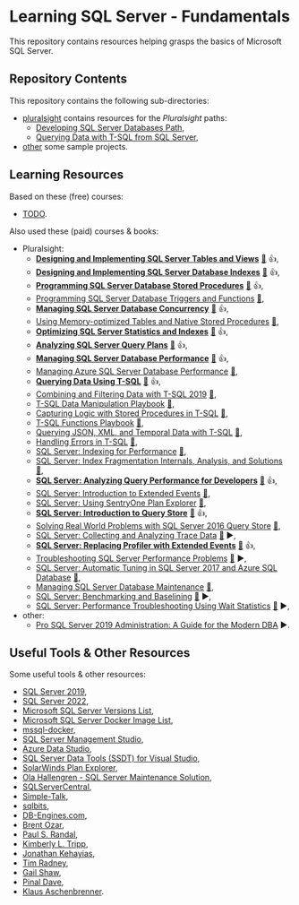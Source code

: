 # Learning SQL Server - Fundamentals

This repository contains resources helping grasps the basics of Microsoft SQL Server.

## Repository Contents

This repository contains the following sub-directories:

- [pluralsight](pluralsight/) contains resources for the _Pluralsight_ paths:
  - [Developing SQL Server Databases Path](https://app.pluralsight.com/paths/skills/developing-sql-server-databases),
  - [Querying Data with T-SQL from SQL Server](https://app.pluralsight.com/paths/skills/querying-data-with-t-sql-from-sql-server),
- [other](other/) some sample projects.

## Learning Resources

Based on these (free) courses:

- [TODO](TODO).

Also used these (paid) courses & books:

- Pluralsight:
  - **[Designing and Implementing SQL Server Tables and Views](https://app.pluralsight.com/library/courses/sqlserver-tables-view-designing-implementing/table-of-contents)** [:file_folder:](https://app.pluralsight.com/library/courses/sqlserver-tables-view-designing-implementing/exercise-files) :+1:,
  - **[Designing and Implementing SQL Server Database Indexes](https://app.pluralsight.com/library/courses/design-build-sql-server-indexes/table-of-contents)** [:file_folder:](https://app.pluralsight.com/library/courses/design-build-sql-server-indexes/exercise-files) :+1:,
  - **[Programming SQL Server Database Stored Procedures](https://app.pluralsight.com/library/courses/sql-server-database-programming-stored-procedures/table-of-contents)** [:file_folder:](https://app.pluralsight.com/library/courses/sql-server-database-programming-stored-procedures/exercise-files) :+1:,
  - [Programming SQL Server Database Triggers and Functions](https://app.pluralsight.com/library/courses/program-sql-server-triggers-functions/table-of-contents) [:file_folder:](https://app.pluralsight.com/library/courses/program-sql-server-triggers-functions/exercise-files),
  - **[Managing SQL Server Database Concurrency](https://app.pluralsight.com/library/courses/manage-sql-server-concurrency/table-of-contents)** [:file_folder:](https://app.pluralsight.com/library/courses/manage-sql-server-concurrency/exercise-files) :+1:,
  - [Using Memory-optimized Tables and Native Stored Procedures](https://app.pluralsight.com/library/courses/using-memory-optimized-tables-native-stored-procedures/table-of-contents) [:file_folder:](https://app.pluralsight.com/library/courses/using-memory-optimized-tables-native-stored-procedures/exercise-files),
  - **[Optimizing SQL Server Statistics and Indexes](https://app.pluralsight.com/library/courses/optimizing-sql-server-statistics-indexes/table-of-contents)** [:file_folder:](https://app.pluralsight.com/library/courses/optimizing-sql-server-statistics-indexes/exercise-files) :+1:,
  - **[Analyzing SQL Server Query Plans](https://app.pluralsight.com/library/courses/analyzing-sql-server-query-plans/table-of-contents)** [:file_folder:](https://app.pluralsight.com/library/courses/analyzing-sql-server-query-plans/exercise-files) :+1:,
  - **[Managing SQL Server Database Performance](https://app.pluralsight.com/library/courses/managing-sql-server-database-performance/table-of-contents)** [:file_folder:](https://app.pluralsight.com/library/courses/managing-sql-server-database-performance/exercise-files) :+1:,
  - [Managing Azure SQL Server Database Performance](https://app.pluralsight.com/library/courses/managing-azure-sql-server-database-performance/table-of-contents) [:file_folder:](https://app.pluralsight.com/library/courses/managing-azure-sql-server-database-performance/exercise-files),
  - **[Querying Data Using T-SQL](https://app.pluralsight.com/library/courses/querying-data-using-tsql/table-of-contents)** [:file_folder:](https://app.pluralsight.com/library/courses/querying-data-using-tsql/exercise-files) :+1:,
  - [Combining and Filtering Data with T-SQL 2019](https://app.pluralsight.com/library/courses/combining-filtering-data-tsql/table-of-contents) [:file_folder:](https://app.pluralsight.com/library/courses/combining-filtering-data-tsql/exercise-files),
  - [T-SQL Data Manipulation Playbook](https://app.pluralsight.com/library/courses/t-sql-data-manipulation-playbook/table-of-contents) [:file_folder:](https://app.pluralsight.com/library/courses/t-sql-data-manipulation-playbook/exercise-files),
  - [Capturing Logic with Stored Procedures in T-SQL](https://app.pluralsight.com/library/courses/capturing-logic-with-stored-procedures-tsql/table-of-contents) [:file_folder:](https://app.pluralsight.com/library/courses/capturing-logic-with-stored-procedures-tsql/exercise-files),
  - [T-SQL Functions Playbook](https://app.pluralsight.com/library/courses/tsql-functions-playbook/table-of-contents) [:file_folder:](https://app.pluralsight.com/library/courses/tsql-functions-playbook/exercise-files),
  - [Querying JSON, XML, and Temporal Data with T-SQL](https://app.pluralsight.com/library/courses/querying-json-xml-temporal-data-tsql/table-of-contents) [:file_folder:](https://app.pluralsight.com/library/courses/querying-json-xml-temporal-data-tsql/exercise-files),
  - [Handling Errors in T-SQL](https://app.pluralsight.com/library/courses/handling-errors-tsql/table-of-contents) [:file_folder:](https://app.pluralsight.com/library/courses/handling-errors-tsql/exercise-files),
  - [SQL Server: Indexing for Performance](https://app.pluralsight.com/library/courses/sqlserver-indexing-for-performance/table-of-contents) [:file_folder:](https://app.pluralsight.com/library/courses/sqlserver-indexing-for-performance/exercise-files),
  - [SQL Server: Index Fragmentation Internals, Analysis, and Solutions](https://app.pluralsight.com/library/courses/sqlserver-index-fragmentation-internals-analysis-solutions/table-of-contents) [:file_folder:](https://app.pluralsight.com/library/courses/sqlserver-index-fragmentation-internals-analysis-solutions/exercise-files),
  - **[SQL Server: Analyzing Query Performance for Developers](https://app.pluralsight.com/library/courses/sqlserver-query-performance-developers/table-of-contents)** [:file_folder:](https://app.pluralsight.com/library/courses/sqlserver-query-performance-developers/exercise-files) :+1:,
  - [SQL Server: Introduction to Extended Events](https://app.pluralsight.com/library/courses/sqlserver-basicxevents/table-of-contents) [:file_folder:](https://app.pluralsight.com/library/courses/sqlserver-basicxevents/exercise-files),
  - [SQL Server: Using SentryOne Plan Explorer](https://app.pluralsight.com/library/courses/sqlserver-using-sentryone-plan-explorer/table-of-contents) [:file_folder:](https://app.pluralsight.com/library/courses/sqlserver-using-sentryone-plan-explorer/exercise-files),
  - **[SQL Server: Introduction to Query Store](https://app.pluralsight.com/library/courses/sqlserver-query-store-introduction/table-of-contents)** [:file_folder:](https://app.pluralsight.com/library/courses/sqlserver-query-store-introduction/exercise-files) :+1:,
  - [Solving Real World Problems with SQL Server 2016 Query Store](https://app.pluralsight.com/library/courses/solving-real-world-problems-sql-server-2016-query-store/table-of-contents) [:file_folder:](https://app.pluralsight.com/library/courses/solving-real-world-problems-sql-server-2016-query-store/exercise-files),
  - [SQL Server: Collecting and Analyzing Trace Data](https://app.pluralsight.com/library/courses/sqlserver-sqltrace/table-of-contents) [:file_folder:](https://app.pluralsight.com/library/courses/sqlserver-sqltrace/exercise-files) :arrow_forward:,
  - **[SQL Server: Replacing Profiler with Extended Events](https://app.pluralsight.com/library/courses/sqlserver-replacing-profiler-extended-events/table-of-contents)** [:file_folder:](https://app.pluralsight.com/library/courses/sqlserver-replacing-profiler-extended-events/exercise-files) :+1:,
  - [Troubleshooting SQL Server Performance Problems](https://app.pluralsight.com/library/courses/troubleshooting-sql-server-performance-problems/table-of-contents) [:file_folder:](https://app.pluralsight.com/library/courses/troubleshooting-sql-server-performance-problems/exercise-files) :arrow_forward:,
  - [SQL Server: Automatic Tuning in SQL Server 2017 and Azure SQL Database](https://app.pluralsight.com/library/courses/sqlserver-azure-database/table-of-contents) [:file_folder:](https://app.pluralsight.com/library/courses/sqlserver-azure-database/exercise-files),
  - [Managing SQL Server Database Maintenance](https://app.pluralsight.com/library/courses/managing-sql-server-database-maintenance/table-of-contents) [:file_folder:](https://app.pluralsight.com/library/courses/managing-sql-server-database-maintenance/exercise-files),
  - [SQL Server: Benchmarking and Baselining](https://app.pluralsight.com/library/courses/sqlserver-benchmarking/table-of-contents) [:file_folder:](https://app.pluralsight.com/library/courses/sql-server-understanding-using-dbcc-commands/exercise-files) :arrow_forward:,
  - [SQL Server: Performance Troubleshooting Using Wait Statistics](https://app.pluralsight.com/library/courses/sqlserver-waits/table-of-contents) [:file_folder:](https://app.pluralsight.com/library/courses/sqlserver-waits/exercise-files) :arrow_forward:,
- other:
  - [Pro SQL Server 2019 Administration: A Guide for the Modern DBA](https://learning.oreilly.com/library/view/pro-sql-server/9781484250891/) :arrow_forward:.

## Useful Tools & Other Resources

Some useful tools & other resources:

- [SQL Server 2019](https://www.microsoft.com/pl-pl/sql-server/sql-server-2019),
- [SQL Server 2022](https://www.microsoft.com/pl-pl/sql-server/sql-server-2022),
- [Microsoft SQL Server Versions List](https://sqlserverbuilds.blogspot.com/),
- [Microsoft SQL Server Docker Image List](https://hub.docker.com/_/microsoft-mssql-server),
- [mssql-docker](https://github.com/microsoft/mssql-docker),
- [SQL Server Management Studio](https://learn.microsoft.com/en-us/sql/ssms/download-sql-server-management-studio-ssms?view=sql-server-ver16),
- [Azure Data Studio](https://azure.microsoft.com/pl-pl/products/data-studio/),
- [SQL Server Data Tools (SSDT) for Visual Studio](https://learn.microsoft.com/pl-pl/sql/ssdt/download-sql-server-data-tools-ssdt?view=sql-server-ver16),
- [SolarWinds Plan Explorer](https://www.sentryone.com/plan-explorer),
- [Ola Hallengren - SQL Server Maintenance Solution](https://ola.hallengren.com/),
- [SQLServerCentral](https://www.sqlservercentral.com/),
- [Simple-Talk](https://www.red-gate.com/simple-talk/),
- [sqlbits](https://sqlbits.com),
- [DB-Engines.com](https://db-engines.com/en/ranking),
- [Brent Ozar](https://www.brentozar.com/),
- [Paul S. Randal](https://www.sqlskills.com/blogs/paul/),
- [Kimberly L. Tripp](https://www.sqlskills.com/blogs/kimberly/),
- [Jonathan Kehayias](https://www.sqlskills.com/blogs/jonathan/),
- [Tim Radney](https://www.sqlskills.com/blogs/tim/),
- [Gail Shaw](http://sqlinthewild.co.za),
- [Pinal Dave](https://blog.sqlauthority.com),
- [Klaus Aschenbrenner](https://www.sqlpassion.at/).
